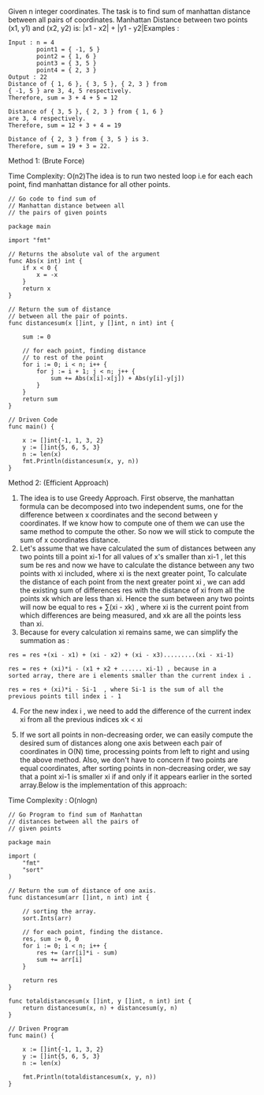 Given n integer coordinates. The task is to find sum of manhattan distance between all pairs of coordinates. Manhattan Distance between two points (x1, y1) and (x2, y2) is: |x1 - x2| + |y1 - y2|Examples : 
```
Input : n = 4
        point1 = { -1, 5 }
        point2 = { 1, 6 }
        point3 = { 3, 5 }
        point4 = { 2, 3 }
Output : 22
Distance of { 1, 6 }, { 3, 5 }, { 2, 3 } from 
{ -1, 5 } are 3, 4, 5 respectively.
Therefore, sum = 3 + 4 + 5 = 12

Distance of { 3, 5 }, { 2, 3 } from { 1, 6 } 
are 3, 4 respectively.
Therefore, sum = 12 + 3 + 4 = 19

Distance of { 2, 3 } from { 3, 5 } is 3.
Therefore, sum = 19 + 3 = 22.
```

Method 1: (Brute Force) 

Time Complexity: O(n2)The idea is to run two nested loop i.e for each each point, find manhattan distance for all other points.  
```
// Go code to find sum of
// Manhattan distance between all
// the pairs of given points

package main

import "fmt"

// Returns the absolute val of the argument
func Abs(x int) int {
	if x < 0 {
		x = -x
	}
	return x
}

// Return the sum of distance
// between all the pair of points.
func distancesum(x []int, y []int, n int) int {

	sum := 0

	// for each point, finding distance
	// to rest of the point
	for i := 0; i < n; i++ {
		for j := i + 1; j < n; j++ {
			sum += Abs(x[i]-x[j]) + Abs(y[i]-y[j])
		}
	}
	return sum
}

// Driven Code
func main() {

	x := []int{-1, 1, 3, 2}
	y := []int{5, 6, 5, 3}
	n := len(x)
	fmt.Println(distancesum(x, y, n))
}
```

Method 2: (Efficient Approach) 

1. The idea is to use Greedy Approach. First observe, the manhattan formula can be decomposed into two independent sums, one for the difference between x coordinates and the second between y coordinates. If we know how to compute one of them we can use the same method to compute the other. So now we will stick to compute the sum of x coordinates distance.
2. Let's assume that we have calculated the sum of distances between any two points till a point xi-1 for all values of x's smaller than xi-1 , let this sum be res and now we have to calculate the distance between any two points with xi included, where xi is the next greater point, To calculate the distance of each point from the next greater point xi ,  we can add the existing sum of differences res with the distance of xi from all the points xk which are less than xi. Hence the sum between any two points will now be equal to res + ∑(xi - xk) , where xi is the current point from which differences are being measured, and xk are all the points less than xi.
3. Because for every calculation xi remains same, we can simplify the summation as :
```
res = res +(xi - x1) + (xi - x2) + (xi - x3).........(xi - xi-1)

res = res + (xi)*i - (x1 + x2 + ...... xi-1) , because in a 
sorted array, there are i elements smaller than the current index i .

res = res + (xi)*i - Si-1  , where Si-1 is the sum of all the 
previous points till index i - 1
```
4. For the new index i , we need to add the difference of the current index xi from all the previous indices xk  < xi

5. If we sort all points in non-decreasing order, we can easily compute the desired sum of distances along one axis between each pair of coordinates in O(N) time, processing points from left to right and using the above method. Also, we don't have to concern if two points are equal coordinates, after sorting points in non-decreasing order, we say that a point xi-1 is smaller xi if and only if it appears earlier in the sorted array.Below is the implementation of this approach: 

Time Complexity : O(nlogn) 

```
// Go Program to find sum of Manhattan
// distances between all the pairs of
// given points

package main

import (
	"fmt"
	"sort"
)

// Return the sum of distance of one axis.
func distancesum(arr []int, n int) int {

	// sorting the array.
	sort.Ints(arr)

	// for each point, finding the distance.
	res, sum := 0, 0
	for i := 0; i < n; i++ {
		res += (arr[i]*i - sum)
		sum += arr[i]
	}

	return res
}

func totaldistancesum(x []int, y []int, n int) int {
	return distancesum(x, n) + distancesum(y, n)
}

// Driven Program
func main() {

	x := []int{-1, 1, 3, 2}
	y := []int{5, 6, 5, 3}
	n := len(x)

	fmt.Println(totaldistancesum(x, y, n))
}
```
